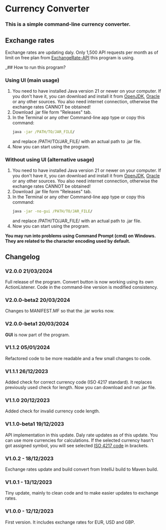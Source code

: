 # Currency Converter    
### This is a simple command-line currency converter.
   
## Exchange rates
Exchange rates are updating daly. Only 1,500 API requests per month as of limit on free 
plan from [ExchangeRate-API](https://www.exchangerate-api.com/) this program is using.

_## How to run this program?
### Using UI (main usage)
1.  You need to have installed Java version 21 or newer on your computer. If you don't have it, you can download and
install it from [OpenJDK](https://openjdk.org/install/), [Oracle](https://www.oracle.com/java/technologies/downloads/) or any other sources.
You also need internet connection, otherwise the exchange rates CANNOT be obtained!
2. Download .jar file form "Releases" tab.
3. In the Terminal or any other Command-line app type or copy this command:
   ```cmd
   java -jar /PATH/TO/JAR_FILE/
   ```
   and replace /PATH/TO/JAR_FILE/ with an actual path to .jar file.
4. Now you can start using the program.

### Without using UI (alternative usage)
1. You need to have installed Java version 21 or newer on your computer. If you don't have it, you can download and 
install it from [OpenJDK](https://openjdk.org/install/), [Oracle](https://www.oracle.com/java/technologies/downloads/) or any other sources. 
You also need internet connection, otherwise the exchange rates CANNOT be obtained!
2. Download .jar file form "Releases" tab.
3. In the Terminal or any other Command-line app type or copy this command:
   ```cmd
   java -jar -no-gui /PATH/TO/JAR_FILE/
   ```
   and replace /PATH/TO/JAR_FILE/ with an actual path to .jar file.
4. Now you can start using the program.

**You may run into problems using Command Prompt (cmd) on Windows. They are related to the character encoding used by default.**

## Changelog

### V2.0.0 21/03/2024
Full release of the program. 
Convert button is now working using its own ActionListener.
Code in the command-line version is modified consistency.

### V2.0.0-beta2 20/03/2024
Changes to MANIFEST.MF so that the .jar works now.

### V2.0.0-beta1 20/03/2024
**GUI** is now part of the program.   

### V1.1.2 05/01/2024
Refactored code to be more readable and a few small changes to code.

### V1.1.1 26/12/2023
Added check for correct currency code (ISO 4217 standard).
It replaces previously used check for length.
Now you can download and run .jar file.

### V1.1.0 20/12/2023
Added check for invalid currency code length.

### V1.1.0-beta1 19/12/2023
API implementation in this update.
Daly rate updates as of this update.
You can use more currencies for calculations. 
If the selected currency hasn't got assigned symbol,
you will see selected [ISO 4217 code](https://en.wikipedia.org/wiki/ISO_4217)
in brackets.

### V1.0.2 - 18/12/2023
Exchange rates update and build convert from IntelliJ build to Maven build.

### V1.0.1 - 13/12/2023
Tiny update, mainly to clean code and to make easier updates to exchange rates.

### V1.0.0 - 12/12/2023 
First version. It includes exchange rates for EUR, USD and GBP.